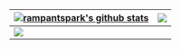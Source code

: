 | <a href="https://github.com/rampantspark/github-readme-stats"><img align="center" src="https://github-readme-stats-rampant.vercel.app/api?username=rampantspark&show_icons=true&include_all_commits=true&theme=synthwave&hide_border=true" alt="rampantspark's github stats" /></a> <br/>  | <a href="https://github.com/rampantspark/github-readme-stats"><img align="center" src="https://github-readme-stats-rampant.vercel.app/api/top-langs/?username=rampantspark&layout=pie&theme=synthwave&hide_border=true&langs_count=10&hide=css,html,asp.net" /></a> |
| ------------- | ------------- |
| <img align="center" src="https://github-readme-stats-rampant.vercel.app/api/pin/?username=rampantspark&repo=rampant-dots&theme=synthwave" /> | |
